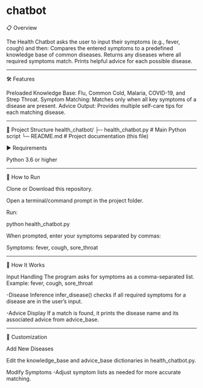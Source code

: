 # chatbot
📋 Overview

The Health Chatbot asks the user to input their symptoms (e.g., fever, cough) and then:
Compares the entered symptoms to a predefined knowledge base of common diseases.
Returns any diseases where all required symptoms match.
Prints helpful advice for each possible disease.
________________________________________________________
🛠️ Features

Preloaded Knowledge Base: Flu, Common Cold, Malaria, COVID-19, and Strep Throat.
Symptom Matching: Matches only when all key symptoms of a disease are present.
Advice Output: Provides multiple self-care tips for each matching disease.
________________________________________________________
📂 Project Structure
health_chatbot/
├─ health_chatbot.py   # Main Python script
└─ README.md           # Project documentation (this file)

▶️ Requirements

Python 3.6 or higher
________________________________________________________

🚀 How to Run

Clone or Download this repository.

Open a terminal/command prompt in the project folder.

Run:

python health_chatbot.py

When prompted, enter your symptoms separated by commas:

Symptoms: fever, cough, sore_throat
________________________________________________________
🧩 How It Works

Input Handling
The program asks for symptoms as a comma-separated list.
Example: fever, cough, sore_throat

-Disease Inference
infer_disease() checks if all required symptoms for a disease are in the user’s input.

-Advice Display
If a match is found, it prints the disease name and its associated advice from advice_base.
________________________________________________________
🔧 Customization

Add New Diseases

Edit the knowledge_base and advice_base dictionaries in health_chatbot.py.

Modify Symptoms
-Adjust symptom lists as needed for more accurate matching.
